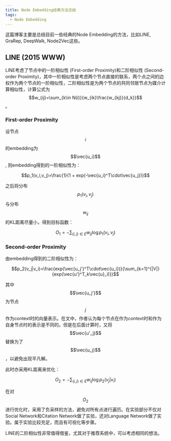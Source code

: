 ```yaml
---
title: Node Embedding经典方法总结
tags: 
  - Node Embedding
---
```

 
<script type="text/javascript" async
  src="https://cdnjs.cloudflare.com/ajax/libs/mathjax/2.7.1/MathJax.js?config=TeX-AMS-MML_HTMLorMML">
</script>

这篇博客主要是总结目前一些经典的Node Embedding的方法，比如LINE, GraRep, DeepWalk, Node2Vec这些。

## LINE (2015 WWW)

LINE考虑了节点中的一阶相似性 (First-order Proximity)和二阶相似性 (Second-order Proximity)，其中一阶相似性是考虑两个节点直接的联系，两个点之间的边权作为两个节点的一阶相似性，二阶相似性是为两个节点的共同邻居节点为媒介计算相似性，计算公式为$$w_{ij}=\sum_{k\in N(i)}{w_{ik}\frac{w_{kj}}{d_k}}$$。

### First-order Proximity

设节点$$i$$的embedding为$$\vec{u_i}$$, 则embedding得到的一阶相似性为：

$$p_1(v_i,v_j)=\frac{1}{1 + exp(-\vec{u_i}^T\cdot\vec{u_j})}$$

之后将分布$$p_1(v_i,v_j)$$与分布$$w_{ij}$$的KL距离尽量小，得到目标函数：

$$O_1=-\sum_{(i,j)\in E}{w_{ij}\log p_1(v_i, v_j)}$$

### Second-order Proximity

由embedding得到的二阶相似性为：

$$p_2(v_j|v_i)=\frac{exp(\vec{u_j'}^T\cdot\vec{u_i})}{\sum_{k=1}^{|V|}{exp(\vec{u'}^T_k\vec{u}_i)}}$$

其中$$\vec{u_j'}$$为节点$$j$$作为context时的向量表示。在文中，作者认为每个节点在作为context时和作为自身节点时的表示是不同的。但是在后面计算时，又将$$\vec{u'_j}$$替换为了$$\vec{u_j}$$，以避免出现平凡解。

此时亦采用KL距离来优化：

$$O_2=-\sum_{(i,j)\in E}{w_{ij}\log p_2(v_j|v_i)}$$

在对$$O_2$$进行优化时，采用了负采样的方法，避免对所有点进行遍历。在实验部分不仅对Social Network和Citation Network做了实验，还对Language Network做了实验。属于实验比较充足，而且有可视化等步骤。

LINE的二阶相似性非常值得借鉴，尤其对于推荐系统中，可以考虑相同的想法。

